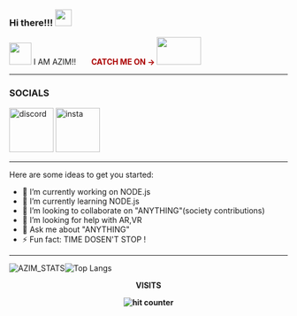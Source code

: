 ### Hi there!!!  <img src="https://i.pinimg.com/originals/7f/d4/1a/7fd41abad4871706f9ab7940cfc0234a.gif" width="30px">
<img src="https://emoji.gg/assets/emoji/3454_MP5.gif" width="40px"> I AM AZIM!!  &nbsp;  &nbsp;  &nbsp;
<b style="color:#ab0101;">CATCH ME ON -> </b>
<a href="https://www.youtube.com/channel/UCiO64wCoqdvReHcCD0W4aLg" target="_blank"><img src="https://mir-s3-cdn-cf.behance.net/project_modules/disp/7cf15219547245.562fd311ee350.gif" width="80px" height="50px"> </a>

---
<h3> SOCIALS </h3>

<a href="https://discord.gg/fKaEbfhb"><img src="https://discord.bots.gg/img/bot_icon_placeholder.png" alt="discord" width="80px" height="80px"/></a>
<a href="https://www.linkedin.com/in/mohammed-azim-358314201/"><img src="https://gobrightwing.com/wp-content/uploads/2016/05/linkedin-logo-300x300.png" alt="insta" width="80px" height="80px"/></a>

---
<!-- ![YouTube Channel Subscribers](https://img.shields.io/youtube/channel/subscribers/UCiO64wCoqdvReHcCD0W4aLg?label=Amazing%20people&style=social) -->

<!-- **Azim-js/Azim-js** is a ✨ _special_ ✨ repository because its `README.md` (this file) appears on your GitHub profile. -->

Here are some ideas to get you started:

- 🔭 I’m currently working on NODE.js
- 🌱 I’m currently learning NODE.js
- 👯 I’m looking to collaborate on "ANYTHING"(society contributions)
- 🤔 I’m looking for help with AR,VR
- 💬 Ask me about "ANYTHING"
- ⚡ Fun fact: TIME DOSEN'T STOP !

---
![AZIM_STATS](https://github-readme-stats.vercel.app/api?username=Azim-js&count_private=true&show_icons=true&theme=tokyonight)![Top Langs](https://github-readme-stats.vercel.app/api/top-langs/?username=Azim-js&layout=compact&theme=tokyonight)

<div align="center">
<p><strong>VISITS<Strong></p>
<img src="https://profile-counter.glitch.me/Azim-js/count.svg" alt="hit counter" align="center">
</div>
